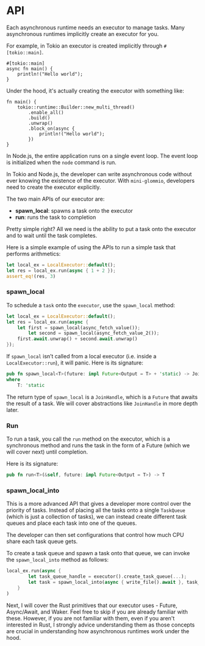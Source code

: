 # API

Each asynchronous runtime needs an executor to manage tasks. Many asynchronous runtimes implicitly create an executor for you.

For example, in Tokio an executor is created implicitly through `#[tokio::main]`.

```
#[tokio::main]
async fn main() {
    println!("Hello world");
}
```

Under the hood, it's actually creating the executor with something like:

```
fn main() {
    tokio::runtime::Builder::new_multi_thread()
        .enable_all()
        .build()
        .unwrap()
        .block_on(async {
            println!("Hello world");
        })
}
```

In Node.js, the entire application runs on a single event loop. The event loop is initialized when the `node` command is run. 

In Tokio and Node.js, the developer can write asynchronous code without ever knowing the existence of the executor. With `mini-glommio`, developers need to create the executor explicitly.

The two main APIs of our executor are:

- **spawn_local**: spawns a task onto the executor
- **run**: runs the task to completion

Pretty simple right? All we need is the ability to put a task onto the executor and to wait until the task completes.

Here is a simple example of using the APIs to run a simple task that performs arithmetics:

```rust
let local_ex = LocalExecutor::default();
let res = local_ex.run(async { 1 + 2 });
assert_eq!(res, 3)
```


### spawn_local

To schedule a `task` onto the `executor`, use the `spawn_local` method:

```rust
let local_ex = LocalExecutor::default();
let res = local_ex.run(async {
    let first = spawn_local(async_fetch_value());
		let second = spawn_local(async_fetch_value_2());
    first.await.unwrap() + second.await.unwrap()
});
```

If `spawn_local` isn’t called from a local executor (i.e. inside a `LocalExecutor::run`), it will panic. Here is its signature:

```rust
pub fn spawn_local<T>(future: impl Future<Output = T> + 'static) -> JoinHandle<T>
where
    T: 'static
```

The return type of `spawn_local` is a `JoinHandle`, which is a `Future` that awaits the result of a task. We will cover abstractions like `JoinHandle` in more depth later.

### Run

To run a task, you call the `run` method on the executor, which is a synchronous method and runs the task in the form of a Future (which we will cover next) until completion.

Here is its signature:

```rust
pub fn run<T>(&self, future: impl Future<Output = T>) -> T 
```


### spawn_local_into

This is a more advanced API that gives a developer more control over the priority of tasks. Instead of placing all the tasks onto a single 
`TaskQueue` (which is just a collection of tasks), we can instead create different task queues and place each task into one of the queues.

The developer can then set configurations that control how much CPU share each task queue gets.

To create a task queue and spawn a task onto that queue, we can invoke the `spawn_local_into` method as follows:

```rust
local_ex.run(async {
		let task_queue_handle = executor().create_task_queue(...);
		let task = spawn_local_into(async { write_file().await }, task_queue_handle);
	}
)
```

Next, I will cover the Rust primitives that our executor uses - Future, Async/Await, and Waker. Feel free to skip if you are already familiar with these.
However, if you are not familiar with them, even if you aren't interested in Rust, I strongly advice understanding them as those concepts are
crucial in understanding how asynchronous runtimes work under the hood.